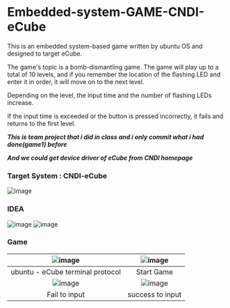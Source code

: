 # Embedded-system-GAME-CNDI-eCube
This is an embedded system-based game written by ubuntu OS and designed to target eCube.

The game's topic is a bomb-dismantling game. The game will play up to a total of 10 levels, and if you remember the location of the flashing LED and enter it in order, it will move on to the next level.

Depending on the level, the input time and the number of flashing LEDs increase.

If the input time is exceeded or the button is pressed incorrectly, it fails and returns to the first level.

_**This is team project that i did in class and i only commit what i had done(game1) before**_

_**And we could get device driver of eCube from CNDI homepage**_


### Target System : CNDI-eCube
![image](https://user-images.githubusercontent.com/80473250/165734508-3d3bfefa-9fe9-48de-82e1-3ead58c03ae2.png)

### IDEA
![image](https://user-images.githubusercontent.com/80473250/165735434-46ae94e5-c41b-4725-be48-ca60176fdf56.png)
![image](https://user-images.githubusercontent.com/80473250/165735442-a9ab0e24-d660-4722-90c0-aba5c8625a33.png)

### Game

|![image](https://user-images.githubusercontent.com/80473250/165735553-2951fd38-f527-4e94-84e1-add7c37f974c.png)|![image](https://user-images.githubusercontent.com/80473250/165735589-927ac7d8-50ad-437b-a073-91fbe2f9a216.png)|
|:---:|:---:|
|ubuntu - eCube terminal protocol|Start Game|
|![image](https://user-images.githubusercontent.com/80473250/165736238-3395179c-54a1-4022-81a8-4ab41e9ca3dd.png)|![image](https://user-images.githubusercontent.com/80473250/165736251-e4f19f25-0824-4381-bdf6-8d8a073332f1.png)|
|Fail to input|success to input|
